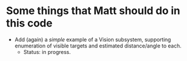 # Some things that Matt should do in this code
* Add (again) a _simple_ example of a Vision subsystem, supporting enumeration of visible targets and estimated distance/angle to each.
   * Status: in progress.
